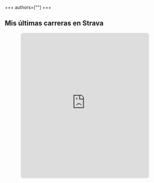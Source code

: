 +++
authors=[""]
+++

## Mis últimas carreras en Strava

<div style="display:flex; justify-content:center; align-items:center; width:100%;">
  <iframe allowtransparency="true" height="454" width="400" frameborder="0" scrolling="no" 
    style="border-radius:8px; border:2px solid #e0e0e0;"
    src="https://www.strava.com/athletes/176377410/latest-rides/43a98412843e594a57d2d5264a2a51fda3c06e7d"></iframe>
</div>